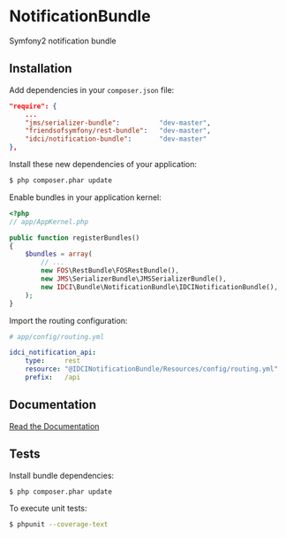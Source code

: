 NotificationBundle
==================

Symfony2 notification bundle


Installation
------------

Add dependencies in your `composer.json` file:
```json
"require": {
    ...
    "jms/serializer-bundle":          "dev-master",
    "friendsofsymfony/rest-bundle":   "dev-master",
    "idci/notification-bundle":       "dev-master"
},
```

Install these new dependencies of your application:
```sh
$ php composer.phar update
```

Enable bundles in your application kernel:
```php
<?php
// app/AppKernel.php

public function registerBundles()
{
    $bundles = array(
        // ...
        new FOS\RestBundle\FOSRestBundle(),
        new JMS\SerializerBundle\JMSSerializerBundle(),
        new IDCI\Bundle\NotificationBundle\IDCINotificationBundle(),
    );
}
```

Import the routing configuration:

```yml
# app/config/routing.yml

idci_notification_api:
    type:     rest
    resource: "@IDCINotificationBundle/Resources/config/routing.yml"
    prefix:   /api
```


Documentation
-------------

[Read the Documentation](Resources/doc/index.md)


Tests
-----

Install bundle dependencies:
```sh
$ php composer.phar update
```

To execute unit tests:
```sh
$ phpunit --coverage-text
```
